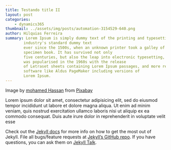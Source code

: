 ```yaml
---
title: Testando title II
layout: post
categories: 
    - dynamics365
thumbnail: ../assets/img/posts/automation-3154529-640.png
author: Hilquias Ferreira
summary: Lorem Ipsum is simply dummy text of the printing and typesetting industry. Lorem Ipsum has been the
        industry's standard dummy text
        ever since the 1500s, when an unknown printer took a galley of type and scrambled it to make a type
        specimen book. It has survived not only
        five centuries, but also the leap into electronic typesetting, remaining essentially unchanged. It
        was popularised in the 1960s with the release
        of Letraset sheets containing Lorem Ipsum passages, and more recently with desktop publishing
        software like Aldus PageMaker including versions of
        Lorem Ipsum.
---
```


Image by <a href="https://pixabay.com/users/mohamed_hassan-5229782/?utm_source=link-attribution&amp;utm_medium=referral&amp;utm_campaign=image&amp;utm_content=3154529">mohamed Hassan</a> from <a href="https://pixabay.com/?utm_source=link-attribution&amp;utm_medium=referral&amp;utm_campaign=image&amp;utm_content=3154529">Pixabay</a>

Lorem ipsum dolor sit amet, consectetur adipisicing elit, sed do eiusmod tempor incididunt ut labore et dolore magna aliqua. Ut enim ad minim veniam, quis nostrud exercitation ullamco laboris nisi ut aliquip ex ea commodo consequat. Duis aute irure dolor in reprehenderit in voluptate velit esse

Check out the [Jekyll docs][jekyll-docs] for more info on how to get the most out of Jekyll. File all bugs/feature requests at [Jekyll’s GitHub repo][jekyll-gh]. If you have questions, you can ask them on [Jekyll Talk][jekyll-talk].

[jekyll-docs]: https://jekyllrb.com/docs/home
[jekyll-gh]:   https://github.com/jekyll/jekyll
[jekyll-talk]: https://talk.jekyllrb.com/
